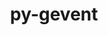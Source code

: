 ---
title: "py-gevent"
layout: cache
categories: [package, develop]
meta: {"versions": ["1.5.0", "21.12.0", "23.7.0"], "compilers": ["gcc@=11.1.0", "oneapi@=2023.1.0", "oneapi@=2023.2.0"], "oss": ["ubuntu20.04"], "platforms": ["linux"], "targets": ["ppc64le", "x86_64", "x86_64_v3"], "stacks": ["data-vis-sdk", "e4s", "e4s-oneapi", "e4s-power", "root"], "num_specs": 96, "num_specs_by_stack": {"root": 96, "e4s-power": 10, "e4s-oneapi": 9, "e4s": 10, "data-vis-sdk": 2}}
spec_details: [{"hash": "oqdt2dv6ar2rsodfacoha7edlwt2lfmt", "compiler": "gcc@=11.1.0", "versions": ["1.5.0"], "os": "ubuntu20.04", "platform": "linux", "target": "ppc64le", "variants": ["build_system=python_pip"], "stacks": ["root"], "size": "-", "tarball": "https://binaries.spack.io/develop/build_cache/linux-ubuntu20.04-ppc64le/gcc-11.1.0/py-gevent-1.5.0/linux-ubuntu20.04-ppc64le-gcc-11.1.0-py-gevent-1.5.0-oqdt2dv6ar2rsodfacoha7edlwt2lfmt.spack"}, {"hash": "4druwfdeyk34uea7psgkjwjx5bur6lss", "compiler": "gcc@=11.1.0", "versions": ["1.5.0"], "os": "ubuntu20.04", "platform": "linux", "target": "ppc64le", "variants": ["build_system=python_pip"], "stacks": ["root"], "size": "-", "tarball": "https://binaries.spack.io/develop/build_cache/linux-ubuntu20.04-ppc64le/gcc-11.1.0/py-gevent-1.5.0/linux-ubuntu20.04-ppc64le-gcc-11.1.0-py-gevent-1.5.0-4druwfdeyk34uea7psgkjwjx5bur6lss.spack"}, {"hash": "3pwrn7xcmcsssynompvnet6akhowlyfa", "compiler": "gcc@=11.1.0", "versions": ["1.5.0"], "os": "ubuntu20.04", "platform": "linux", "target": "ppc64le", "variants": ["build_system=python_pip"], "stacks": ["root"], "size": "-", "tarball": "https://binaries.spack.io/develop/build_cache/linux-ubuntu20.04-ppc64le/gcc-11.1.0/py-gevent-1.5.0/linux-ubuntu20.04-ppc64le-gcc-11.1.0-py-gevent-1.5.0-3pwrn7xcmcsssynompvnet6akhowlyfa.spack"}, {"hash": "ob3hkgdcxgyh23b2iimqufklksc6jzo4", "compiler": "gcc@=11.1.0", "versions": ["1.5.0"], "os": "ubuntu20.04", "platform": "linux", "target": "ppc64le", "variants": ["build_system=python_pip"], "stacks": ["root", "e4s-power"], "size": "-", "tarball": "https://binaries.spack.io/develop/build_cache/linux-ubuntu20.04-ppc64le/gcc-11.1.0/py-gevent-1.5.0/linux-ubuntu20.04-ppc64le-gcc-11.1.0-py-gevent-1.5.0-ob3hkgdcxgyh23b2iimqufklksc6jzo4.spack"}, {"hash": "5cn7unh7oqcm5suikrsab54ezobg5fjr", "compiler": "gcc@=11.1.0", "versions": ["1.5.0"], "os": "ubuntu20.04", "platform": "linux", "target": "ppc64le", "variants": ["build_system=python_pip"], "stacks": ["root"], "size": "-", "tarball": "https://binaries.spack.io/develop/build_cache/linux-ubuntu20.04-ppc64le/gcc-11.1.0/py-gevent-1.5.0/linux-ubuntu20.04-ppc64le-gcc-11.1.0-py-gevent-1.5.0-5cn7unh7oqcm5suikrsab54ezobg5fjr.spack"}, {"hash": "fkem3blme6vbq3pnv3zmbxszfnnqvcvb", "compiler": "gcc@=11.1.0", "versions": ["1.5.0"], "os": "ubuntu20.04", "platform": "linux", "target": "ppc64le", "variants": ["build_system=python_pip"], "stacks": ["root"], "size": "-", "tarball": "https://binaries.spack.io/develop/build_cache/linux-ubuntu20.04-ppc64le/gcc-11.1.0/py-gevent-1.5.0/linux-ubuntu20.04-ppc64le-gcc-11.1.0-py-gevent-1.5.0-fkem3blme6vbq3pnv3zmbxszfnnqvcvb.spack"}, {"hash": "45rg6nbrfml2rgpkyewhat6slccyfdf5", "compiler": "gcc@=11.1.0", "versions": ["1.5.0"], "os": "ubuntu20.04", "platform": "linux", "target": "ppc64le", "variants": ["build_system=python_pip"], "stacks": ["root"], "size": "-", "tarball": "https://binaries.spack.io/develop/build_cache/linux-ubuntu20.04-ppc64le/gcc-11.1.0/py-gevent-1.5.0/linux-ubuntu20.04-ppc64le-gcc-11.1.0-py-gevent-1.5.0-45rg6nbrfml2rgpkyewhat6slccyfdf5.spack"}, {"hash": "vjkw7vlel46p3y3jjkmlljnwnue47kva", "compiler": "gcc@=11.1.0", "versions": ["1.5.0"], "os": "ubuntu20.04", "platform": "linux", "target": "ppc64le", "variants": ["build_system=python_pip"], "stacks": ["root"], "size": "-", "tarball": "https://binaries.spack.io/develop/build_cache/linux-ubuntu20.04-ppc64le/gcc-11.1.0/py-gevent-1.5.0/linux-ubuntu20.04-ppc64le-gcc-11.1.0-py-gevent-1.5.0-vjkw7vlel46p3y3jjkmlljnwnue47kva.spack"}, {"hash": "dqd7f36pdhniyjc5ug6g4bseygm7mlh5", "compiler": "gcc@=11.1.0", "versions": ["1.5.0"], "os": "ubuntu20.04", "platform": "linux", "target": "ppc64le", "variants": ["build_system=python_pip"], "stacks": ["root"], "size": "-", "tarball": "https://binaries.spack.io/develop/build_cache/linux-ubuntu20.04-ppc64le/gcc-11.1.0/py-gevent-1.5.0/linux-ubuntu20.04-ppc64le-gcc-11.1.0-py-gevent-1.5.0-dqd7f36pdhniyjc5ug6g4bseygm7mlh5.spack"}, {"hash": "ylpz2iuy7uwwlnuelpj3vdbfqfgnngyv", "compiler": "gcc@=11.1.0", "versions": ["1.5.0"], "os": "ubuntu20.04", "platform": "linux", "target": "ppc64le", "variants": ["build_system=python_pip"], "stacks": ["root", "e4s-power"], "size": "-", "tarball": "https://binaries.spack.io/develop/build_cache/linux-ubuntu20.04-ppc64le/gcc-11.1.0/py-gevent-1.5.0/linux-ubuntu20.04-ppc64le-gcc-11.1.0-py-gevent-1.5.0-ylpz2iuy7uwwlnuelpj3vdbfqfgnngyv.spack"}, {"hash": "ffzno5dfbltdvsolbeu4lrcwigbj2idy", "compiler": "gcc@=11.1.0", "versions": ["1.5.0"], "os": "ubuntu20.04", "platform": "linux", "target": "ppc64le", "variants": ["build_system=python_pip"], "stacks": ["root"], "size": "-", "tarball": "https://binaries.spack.io/develop/build_cache/linux-ubuntu20.04-ppc64le/gcc-11.1.0/py-gevent-1.5.0/linux-ubuntu20.04-ppc64le-gcc-11.1.0-py-gevent-1.5.0-ffzno5dfbltdvsolbeu4lrcwigbj2idy.spack"}, {"hash": "sbl235l42qy32jsnoku53yyrdtqzb3ys", "compiler": "gcc@=11.1.0", "versions": ["1.5.0"], "os": "ubuntu20.04", "platform": "linux", "target": "ppc64le", "variants": ["build_system=python_pip"], "stacks": ["root"], "size": "-", "tarball": "https://binaries.spack.io/develop/build_cache/linux-ubuntu20.04-ppc64le/gcc-11.1.0/py-gevent-1.5.0/linux-ubuntu20.04-ppc64le-gcc-11.1.0-py-gevent-1.5.0-sbl235l42qy32jsnoku53yyrdtqzb3ys.spack"}, {"hash": "l2ngb6vb444any6tpomilffbon2s3pvd", "compiler": "gcc@=11.1.0", "versions": ["1.5.0"], "os": "ubuntu20.04", "platform": "linux", "target": "ppc64le", "variants": ["build_system=python_pip"], "stacks": ["root"], "size": "-", "tarball": "https://binaries.spack.io/develop/build_cache/linux-ubuntu20.04-ppc64le/gcc-11.1.0/py-gevent-1.5.0/linux-ubuntu20.04-ppc64le-gcc-11.1.0-py-gevent-1.5.0-l2ngb6vb444any6tpomilffbon2s3pvd.spack"}, {"hash": "hj22464al2l6emuwcntm7hp5ogyd3732", "compiler": "gcc@=11.1.0", "versions": ["1.5.0"], "os": "ubuntu20.04", "platform": "linux", "target": "ppc64le", "variants": ["build_system=python_pip"], "stacks": ["root", "e4s-power"], "size": "-", "tarball": "https://binaries.spack.io/develop/build_cache/linux-ubuntu20.04-ppc64le/gcc-11.1.0/py-gevent-1.5.0/linux-ubuntu20.04-ppc64le-gcc-11.1.0-py-gevent-1.5.0-hj22464al2l6emuwcntm7hp5ogyd3732.spack"}, {"hash": "l7cwvfigxdtjhzaientr3e5uocsmldhg", "compiler": "gcc@=11.1.0", "versions": ["1.5.0"], "os": "ubuntu20.04", "platform": "linux", "target": "ppc64le", "variants": ["build_system=python_pip"], "stacks": ["root"], "size": "-", "tarball": "https://binaries.spack.io/develop/build_cache/linux-ubuntu20.04-ppc64le/gcc-11.1.0/py-gevent-1.5.0/linux-ubuntu20.04-ppc64le-gcc-11.1.0-py-gevent-1.5.0-l7cwvfigxdtjhzaientr3e5uocsmldhg.spack"}, {"hash": "hocgg6j7taqqvkkqcj7ianmgc4nfcacb", "compiler": "gcc@=11.1.0", "versions": ["1.5.0"], "os": "ubuntu20.04", "platform": "linux", "target": "ppc64le", "variants": ["build_system=python_pip"], "stacks": ["root"], "size": "-", "tarball": "https://binaries.spack.io/develop/build_cache/linux-ubuntu20.04-ppc64le/gcc-11.1.0/py-gevent-1.5.0/linux-ubuntu20.04-ppc64le-gcc-11.1.0-py-gevent-1.5.0-hocgg6j7taqqvkkqcj7ianmgc4nfcacb.spack"}, {"hash": "4ab5w5s6p54sczg4rogtwoqms3dru5ge", "compiler": "gcc@=11.1.0", "versions": ["1.5.0"], "os": "ubuntu20.04", "platform": "linux", "target": "ppc64le", "variants": ["build_system=python_pip"], "stacks": ["root"], "size": "-", "tarball": "https://binaries.spack.io/develop/build_cache/linux-ubuntu20.04-ppc64le/gcc-11.1.0/py-gevent-1.5.0/linux-ubuntu20.04-ppc64le-gcc-11.1.0-py-gevent-1.5.0-4ab5w5s6p54sczg4rogtwoqms3dru5ge.spack"}, {"hash": "z3otbuqvwitsuwqrd33bw46eblcwq3gq", "compiler": "gcc@=11.1.0", "versions": ["23.7.0"], "os": "ubuntu20.04", "platform": "linux", "target": "ppc64le", "variants": ["build_system=python_pip"], "stacks": ["root", "e4s-power"], "size": "-", "tarball": "https://binaries.spack.io/develop/build_cache/linux-ubuntu20.04-ppc64le/gcc-11.1.0/py-gevent-23.7.0/linux-ubuntu20.04-ppc64le-gcc-11.1.0-py-gevent-23.7.0-z3otbuqvwitsuwqrd33bw46eblcwq3gq.spack"}, {"hash": "4x6pz2fm4kcfgkdnieekfxaglhwpg4y7", "compiler": "gcc@=11.1.0", "versions": ["1.5.0"], "os": "ubuntu20.04", "platform": "linux", "target": "ppc64le", "variants": ["build_system=python_pip"], "stacks": ["root"], "size": "-", "tarball": "https://binaries.spack.io/develop/build_cache/linux-ubuntu20.04-ppc64le/gcc-11.1.0/py-gevent-1.5.0/linux-ubuntu20.04-ppc64le-gcc-11.1.0-py-gevent-1.5.0-4x6pz2fm4kcfgkdnieekfxaglhwpg4y7.spack"}, {"hash": "ojahgum2mliuy3qk6tzut5ni5r22zo2g", "compiler": "gcc@=11.1.0", "versions": ["1.5.0"], "os": "ubuntu20.04", "platform": "linux", "target": "ppc64le", "variants": ["build_system=python_pip"], "stacks": ["root", "e4s-power"], "size": "-", "tarball": "https://binaries.spack.io/develop/build_cache/linux-ubuntu20.04-ppc64le/gcc-11.1.0/py-gevent-1.5.0/linux-ubuntu20.04-ppc64le-gcc-11.1.0-py-gevent-1.5.0-ojahgum2mliuy3qk6tzut5ni5r22zo2g.spack"}, {"hash": "e3pbxavbrsy76gc7mbkydo472vpgfnyb", "compiler": "gcc@=11.1.0", "versions": ["1.5.0"], "os": "ubuntu20.04", "platform": "linux", "target": "ppc64le", "variants": ["build_system=python_pip"], "stacks": ["root"], "size": "-", "tarball": "https://binaries.spack.io/develop/build_cache/linux-ubuntu20.04-ppc64le/gcc-11.1.0/py-gevent-1.5.0/linux-ubuntu20.04-ppc64le-gcc-11.1.0-py-gevent-1.5.0-e3pbxavbrsy76gc7mbkydo472vpgfnyb.spack"}, {"hash": "hp3k647lrvjrsrdbxcbzgcrywyrhhoqg", "compiler": "gcc@=11.1.0", "versions": ["1.5.0"], "os": "ubuntu20.04", "platform": "linux", "target": "ppc64le", "variants": ["build_system=python_pip"], "stacks": ["root"], "size": "-", "tarball": "https://binaries.spack.io/develop/build_cache/linux-ubuntu20.04-ppc64le/gcc-11.1.0/py-gevent-1.5.0/linux-ubuntu20.04-ppc64le-gcc-11.1.0-py-gevent-1.5.0-hp3k647lrvjrsrdbxcbzgcrywyrhhoqg.spack"}, {"hash": "chilvoeq2q7zkhzly2jpfklz4lk7g76g", "compiler": "gcc@=11.1.0", "versions": ["1.5.0"], "os": "ubuntu20.04", "platform": "linux", "target": "ppc64le", "variants": ["build_system=python_pip"], "stacks": ["root"], "size": "-", "tarball": "https://binaries.spack.io/develop/build_cache/linux-ubuntu20.04-ppc64le/gcc-11.1.0/py-gevent-1.5.0/linux-ubuntu20.04-ppc64le-gcc-11.1.0-py-gevent-1.5.0-chilvoeq2q7zkhzly2jpfklz4lk7g76g.spack"}, {"hash": "cnyehcil73ka2s67kum7pznxl6nrricc", "compiler": "gcc@=11.1.0", "versions": ["1.5.0"], "os": "ubuntu20.04", "platform": "linux", "target": "ppc64le", "variants": ["build_system=python_pip"], "stacks": ["root"], "size": "-", "tarball": "https://binaries.spack.io/develop/build_cache/linux-ubuntu20.04-ppc64le/gcc-11.1.0/py-gevent-1.5.0/linux-ubuntu20.04-ppc64le-gcc-11.1.0-py-gevent-1.5.0-cnyehcil73ka2s67kum7pznxl6nrricc.spack"}, {"hash": "kgix4lrm3g5pw27gsog2cfiqjmpyhczb", "compiler": "gcc@=11.1.0", "versions": ["1.5.0"], "os": "ubuntu20.04", "platform": "linux", "target": "ppc64le", "variants": ["build_system=python_pip"], "stacks": ["root"], "size": "-", "tarball": "https://binaries.spack.io/develop/build_cache/linux-ubuntu20.04-ppc64le/gcc-11.1.0/py-gevent-1.5.0/linux-ubuntu20.04-ppc64le-gcc-11.1.0-py-gevent-1.5.0-kgix4lrm3g5pw27gsog2cfiqjmpyhczb.spack"}, {"hash": "7qozvnwgtpw6atsj7rdg3pbu7hth5cv5", "compiler": "gcc@=11.1.0", "versions": ["1.5.0"], "os": "ubuntu20.04", "platform": "linux", "target": "ppc64le", "variants": ["build_system=python_pip"], "stacks": ["root"], "size": "-", "tarball": "https://binaries.spack.io/develop/build_cache/linux-ubuntu20.04-ppc64le/gcc-11.1.0/py-gevent-1.5.0/linux-ubuntu20.04-ppc64le-gcc-11.1.0-py-gevent-1.5.0-7qozvnwgtpw6atsj7rdg3pbu7hth5cv5.spack"}, {"hash": "fxuijzbbywjh5yt3sxhbeefxbdlck5gg", "compiler": "gcc@=11.1.0", "versions": ["1.5.0"], "os": "ubuntu20.04", "platform": "linux", "target": "ppc64le", "variants": ["build_system=python_pip"], "stacks": ["root", "e4s-power"], "size": "-", "tarball": "https://binaries.spack.io/develop/build_cache/linux-ubuntu20.04-ppc64le/gcc-11.1.0/py-gevent-1.5.0/linux-ubuntu20.04-ppc64le-gcc-11.1.0-py-gevent-1.5.0-fxuijzbbywjh5yt3sxhbeefxbdlck5gg.spack"}, {"hash": "sjehkrzmpn6ps652qh5fsq7wyijv3g4o", "compiler": "gcc@=11.1.0", "versions": ["1.5.0"], "os": "ubuntu20.04", "platform": "linux", "target": "ppc64le", "variants": ["build_system=python_pip"], "stacks": ["root"], "size": "-", "tarball": "https://binaries.spack.io/develop/build_cache/linux-ubuntu20.04-ppc64le/gcc-11.1.0/py-gevent-1.5.0/linux-ubuntu20.04-ppc64le-gcc-11.1.0-py-gevent-1.5.0-sjehkrzmpn6ps652qh5fsq7wyijv3g4o.spack"}, {"hash": "wlufuxngua6oxk4luu2svkkbkgoa45t4", "compiler": "gcc@=11.1.0", "versions": ["1.5.0"], "os": "ubuntu20.04", "platform": "linux", "target": "ppc64le", "variants": ["build_system=python_pip"], "stacks": ["root", "e4s-power"], "size": "-", "tarball": "https://binaries.spack.io/develop/build_cache/linux-ubuntu20.04-ppc64le/gcc-11.1.0/py-gevent-1.5.0/linux-ubuntu20.04-ppc64le-gcc-11.1.0-py-gevent-1.5.0-wlufuxngua6oxk4luu2svkkbkgoa45t4.spack"}, {"hash": "ylefgt6pcsmgthmag7bqejldyprfwblr", "compiler": "gcc@=11.1.0", "versions": ["1.5.0"], "os": "ubuntu20.04", "platform": "linux", "target": "ppc64le", "variants": ["build_system=python_pip"], "stacks": ["root"], "size": "-", "tarball": "https://binaries.spack.io/develop/build_cache/linux-ubuntu20.04-ppc64le/gcc-11.1.0/py-gevent-1.5.0/linux-ubuntu20.04-ppc64le-gcc-11.1.0-py-gevent-1.5.0-ylefgt6pcsmgthmag7bqejldyprfwblr.spack"}, {"hash": "qvxjgznl2ufsw5ssfguonpvm5lirgg35", "compiler": "gcc@=11.1.0", "versions": ["1.5.0"], "os": "ubuntu20.04", "platform": "linux", "target": "ppc64le", "variants": ["build_system=python_pip"], "stacks": ["root"], "size": "-", "tarball": "https://binaries.spack.io/develop/build_cache/linux-ubuntu20.04-ppc64le/gcc-11.1.0/py-gevent-1.5.0/linux-ubuntu20.04-ppc64le-gcc-11.1.0-py-gevent-1.5.0-qvxjgznl2ufsw5ssfguonpvm5lirgg35.spack"}, {"hash": "yc6hi4rwsuhczvgzf5y7ycmdx3xwwvgy", "compiler": "gcc@=11.1.0", "versions": ["1.5.0"], "os": "ubuntu20.04", "platform": "linux", "target": "ppc64le", "variants": ["build_system=python_pip"], "stacks": ["root"], "size": "-", "tarball": "https://binaries.spack.io/develop/build_cache/linux-ubuntu20.04-ppc64le/gcc-11.1.0/py-gevent-1.5.0/linux-ubuntu20.04-ppc64le-gcc-11.1.0-py-gevent-1.5.0-yc6hi4rwsuhczvgzf5y7ycmdx3xwwvgy.spack"}, {"hash": "ulufqc4wbxsvpi6fytqmezw4nhbqmvl2", "compiler": "gcc@=11.1.0", "versions": ["1.5.0"], "os": "ubuntu20.04", "platform": "linux", "target": "ppc64le", "variants": ["build_system=python_pip"], "stacks": ["root", "e4s-power"], "size": "-", "tarball": "https://binaries.spack.io/develop/build_cache/linux-ubuntu20.04-ppc64le/gcc-11.1.0/py-gevent-1.5.0/linux-ubuntu20.04-ppc64le-gcc-11.1.0-py-gevent-1.5.0-ulufqc4wbxsvpi6fytqmezw4nhbqmvl2.spack"}, {"hash": "oz7bt6vynt4xogngru6yxtjqoycgmmp6", "compiler": "gcc@=11.1.0", "versions": ["1.5.0"], "os": "ubuntu20.04", "platform": "linux", "target": "ppc64le", "variants": ["build_system=python_pip"], "stacks": ["root", "e4s-power"], "size": "-", "tarball": "https://binaries.spack.io/develop/build_cache/linux-ubuntu20.04-ppc64le/gcc-11.1.0/py-gevent-1.5.0/linux-ubuntu20.04-ppc64le-gcc-11.1.0-py-gevent-1.5.0-oz7bt6vynt4xogngru6yxtjqoycgmmp6.spack"}, {"hash": "2mwl3xohyxygchlsjqtz2trmb2lmrrmr", "compiler": "gcc@=11.1.0", "versions": ["21.12.0"], "os": "ubuntu20.04", "platform": "linux", "target": "ppc64le", "variants": ["build_system=python_pip"], "stacks": ["root"], "size": "-", "tarball": "https://binaries.spack.io/develop/build_cache/linux-ubuntu20.04-ppc64le/gcc-11.1.0/py-gevent-21.12.0/linux-ubuntu20.04-ppc64le-gcc-11.1.0-py-gevent-21.12.0-2mwl3xohyxygchlsjqtz2trmb2lmrrmr.spack"}, {"hash": "hwxo5ww3sst4sdhniw4renszpr7l3vp5", "compiler": "gcc@=11.1.0", "versions": ["21.12.0"], "os": "ubuntu20.04", "platform": "linux", "target": "ppc64le", "variants": ["build_system=python_pip"], "stacks": ["root"], "size": "-", "tarball": "https://binaries.spack.io/develop/build_cache/linux-ubuntu20.04-ppc64le/gcc-11.1.0/py-gevent-21.12.0/linux-ubuntu20.04-ppc64le-gcc-11.1.0-py-gevent-21.12.0-hwxo5ww3sst4sdhniw4renszpr7l3vp5.spack"}, {"hash": "7pfkme4umaqus3lwn5pa2dncjactcw5g", "compiler": "gcc@=11.1.0", "versions": ["21.12.0"], "os": "ubuntu20.04", "platform": "linux", "target": "ppc64le", "variants": ["build_system=python_pip"], "stacks": ["root"], "size": "-", "tarball": "https://binaries.spack.io/develop/build_cache/linux-ubuntu20.04-ppc64le/gcc-11.1.0/py-gevent-21.12.0/linux-ubuntu20.04-ppc64le-gcc-11.1.0-py-gevent-21.12.0-7pfkme4umaqus3lwn5pa2dncjactcw5g.spack"}, {"hash": "liyog54s77l4yad5gantixc64r4lgk4i", "compiler": "gcc@=11.1.0", "versions": ["23.7.0"], "os": "ubuntu20.04", "platform": "linux", "target": "ppc64le", "variants": ["build_system=python_pip"], "stacks": ["root"], "size": "-", "tarball": "https://binaries.spack.io/develop/build_cache/linux-ubuntu20.04-ppc64le/gcc-11.1.0/py-gevent-23.7.0/linux-ubuntu20.04-ppc64le-gcc-11.1.0-py-gevent-23.7.0-liyog54s77l4yad5gantixc64r4lgk4i.spack"}, {"hash": "voeczip2mfmvccovxhlvr5y7unoniemz", "compiler": "gcc@=11.1.0", "versions": ["23.7.0"], "os": "ubuntu20.04", "platform": "linux", "target": "ppc64le", "variants": ["build_system=python_pip"], "stacks": ["root"], "size": "-", "tarball": "https://binaries.spack.io/develop/build_cache/linux-ubuntu20.04-ppc64le/gcc-11.1.0/py-gevent-23.7.0/linux-ubuntu20.04-ppc64le-gcc-11.1.0-py-gevent-23.7.0-voeczip2mfmvccovxhlvr5y7unoniemz.spack"}, {"hash": "y3rzirjj45gzpymttqpvorno3hgddibz", "compiler": "gcc@=11.1.0", "versions": ["23.7.0"], "os": "ubuntu20.04", "platform": "linux", "target": "ppc64le", "variants": ["build_system=python_pip"], "stacks": ["root"], "size": "-", "tarball": "https://binaries.spack.io/develop/build_cache/linux-ubuntu20.04-ppc64le/gcc-11.1.0/py-gevent-23.7.0/linux-ubuntu20.04-ppc64le-gcc-11.1.0-py-gevent-23.7.0-y3rzirjj45gzpymttqpvorno3hgddibz.spack"}, {"hash": "xh3kiz3w7cx764j2r2vphwrbkgij4sic", "compiler": "gcc@=11.1.0", "versions": ["21.12.0"], "os": "ubuntu20.04", "platform": "linux", "target": "ppc64le", "variants": ["build_system=python_pip"], "stacks": ["root"], "size": "-", "tarball": "https://binaries.spack.io/develop/build_cache/linux-ubuntu20.04-ppc64le/gcc-11.1.0/py-gevent-21.12.0/linux-ubuntu20.04-ppc64le-gcc-11.1.0-py-gevent-21.12.0-xh3kiz3w7cx764j2r2vphwrbkgij4sic.spack"}, {"hash": "4ok6ovk3parwwp5nvkdlxyzxh32qpweq", "compiler": "gcc@=11.1.0", "versions": ["23.7.0"], "os": "ubuntu20.04", "platform": "linux", "target": "ppc64le", "variants": ["build_system=python_pip"], "stacks": ["root", "e4s-power"], "size": "-", "tarball": "https://binaries.spack.io/develop/build_cache/linux-ubuntu20.04-ppc64le/gcc-11.1.0/py-gevent-23.7.0/linux-ubuntu20.04-ppc64le-gcc-11.1.0-py-gevent-23.7.0-4ok6ovk3parwwp5nvkdlxyzxh32qpweq.spack"}, {"hash": "cpayhzhfkjpjejfu6wgjjdovtffeqxyk", "compiler": "oneapi@=2023.1.0", "versions": ["1.5.0"], "os": "ubuntu20.04", "platform": "linux", "target": "x86_64", "variants": ["build_system=python_pip"], "stacks": ["root", "e4s-oneapi"], "size": "-", "tarball": "https://binaries.spack.io/develop/build_cache/linux-ubuntu20.04-x86_64/oneapi-2023.1.0/py-gevent-1.5.0/linux-ubuntu20.04-x86_64-oneapi-2023.1.0-py-gevent-1.5.0-cpayhzhfkjpjejfu6wgjjdovtffeqxyk.spack"}, {"hash": "rqk6n5c3pgpbd7bmlw4qdqq7qjvjsxzs", "compiler": "oneapi@=2023.1.0", "versions": ["1.5.0"], "os": "ubuntu20.04", "platform": "linux", "target": "x86_64", "variants": ["build_system=python_pip"], "stacks": ["root", "e4s-oneapi"], "size": "-", "tarball": "https://binaries.spack.io/develop/build_cache/linux-ubuntu20.04-x86_64/oneapi-2023.1.0/py-gevent-1.5.0/linux-ubuntu20.04-x86_64-oneapi-2023.1.0-py-gevent-1.5.0-rqk6n5c3pgpbd7bmlw4qdqq7qjvjsxzs.spack"}, {"hash": "iyvk47bcqvgqycprpdrftuj6gbpkvtov", "compiler": "oneapi@=2023.1.0", "versions": ["1.5.0"], "os": "ubuntu20.04", "platform": "linux", "target": "x86_64", "variants": ["build_system=python_pip"], "stacks": ["root", "e4s-oneapi"], "size": "-", "tarball": "https://binaries.spack.io/develop/build_cache/linux-ubuntu20.04-x86_64/oneapi-2023.1.0/py-gevent-1.5.0/linux-ubuntu20.04-x86_64-oneapi-2023.1.0-py-gevent-1.5.0-iyvk47bcqvgqycprpdrftuj6gbpkvtov.spack"}, {"hash": "7nltq263w7doxeiuwbtofaybylkibaqu", "compiler": "oneapi@=2023.2.0", "versions": ["1.5.0"], "os": "ubuntu20.04", "platform": "linux", "target": "x86_64", "variants": ["build_system=python_pip"], "stacks": ["root", "e4s-oneapi"], "size": "-", "tarball": "https://binaries.spack.io/develop/build_cache/linux-ubuntu20.04-x86_64/oneapi-2023.2.0/py-gevent-1.5.0/linux-ubuntu20.04-x86_64-oneapi-2023.2.0-py-gevent-1.5.0-7nltq263w7doxeiuwbtofaybylkibaqu.spack"}, {"hash": "2eivqs7fkq5q5uqzkgajoy4kytwactg6", "compiler": "oneapi@=2023.2.0", "versions": ["23.7.0"], "os": "ubuntu20.04", "platform": "linux", "target": "x86_64", "variants": ["build_system=python_pip"], "stacks": ["root", "e4s-oneapi"], "size": "-", "tarball": "https://binaries.spack.io/develop/build_cache/linux-ubuntu20.04-x86_64/oneapi-2023.2.0/py-gevent-23.7.0/linux-ubuntu20.04-x86_64-oneapi-2023.2.0-py-gevent-23.7.0-2eivqs7fkq5q5uqzkgajoy4kytwactg6.spack"}, {"hash": "5wb5msbry5psb3d66l76a6orkcnm6c74", "compiler": "oneapi@=2023.2.0", "versions": ["1.5.0"], "os": "ubuntu20.04", "platform": "linux", "target": "x86_64", "variants": ["build_system=python_pip"], "stacks": ["root", "e4s-oneapi"], "size": "-", "tarball": "https://binaries.spack.io/develop/build_cache/linux-ubuntu20.04-x86_64/oneapi-2023.2.0/py-gevent-1.5.0/linux-ubuntu20.04-x86_64-oneapi-2023.2.0-py-gevent-1.5.0-5wb5msbry5psb3d66l76a6orkcnm6c74.spack"}, {"hash": "ptf5jl6tqqlxrlqm4quvvwgwm6bty6d7", "compiler": "oneapi@=2023.2.0", "versions": ["1.5.0"], "os": "ubuntu20.04", "platform": "linux", "target": "x86_64", "variants": ["build_system=python_pip"], "stacks": ["root", "e4s-oneapi"], "size": "-", "tarball": "https://binaries.spack.io/develop/build_cache/linux-ubuntu20.04-x86_64/oneapi-2023.2.0/py-gevent-1.5.0/linux-ubuntu20.04-x86_64-oneapi-2023.2.0-py-gevent-1.5.0-ptf5jl6tqqlxrlqm4quvvwgwm6bty6d7.spack"}, {"hash": "sxjltzwl3adicgrtfx5ve4zu23b6gxxu", "compiler": "oneapi@=2023.2.0", "versions": ["1.5.0"], "os": "ubuntu20.04", "platform": "linux", "target": "x86_64", "variants": ["build_system=python_pip"], "stacks": ["root", "e4s-oneapi"], "size": "-", "tarball": "https://binaries.spack.io/develop/build_cache/linux-ubuntu20.04-x86_64/oneapi-2023.2.0/py-gevent-1.5.0/linux-ubuntu20.04-x86_64-oneapi-2023.2.0-py-gevent-1.5.0-sxjltzwl3adicgrtfx5ve4zu23b6gxxu.spack"}, {"hash": "dpqngmsp2lhfr76rdms7u2p6br5g2pgq", "compiler": "oneapi@=2023.2.0", "versions": ["1.5.0"], "os": "ubuntu20.04", "platform": "linux", "target": "x86_64", "variants": ["build_system=python_pip"], "stacks": ["root", "e4s-oneapi"], "size": "-", "tarball": "https://binaries.spack.io/develop/build_cache/linux-ubuntu20.04-x86_64/oneapi-2023.2.0/py-gevent-1.5.0/linux-ubuntu20.04-x86_64-oneapi-2023.2.0-py-gevent-1.5.0-dpqngmsp2lhfr76rdms7u2p6br5g2pgq.spack"}, {"hash": "kaffto6uj3hqlnnsfi7dmcak5l7r4z2u", "compiler": "gcc@=11.1.0", "versions": ["1.5.0"], "os": "ubuntu20.04", "platform": "linux", "target": "x86_64_v3", "variants": ["build_system=python_pip"], "stacks": ["root"], "size": "-", "tarball": "https://binaries.spack.io/develop/build_cache/linux-ubuntu20.04-x86_64_v3/gcc-11.1.0/py-gevent-1.5.0/linux-ubuntu20.04-x86_64_v3-gcc-11.1.0-py-gevent-1.5.0-kaffto6uj3hqlnnsfi7dmcak5l7r4z2u.spack"}, {"hash": "55mejajx7ey22jj3ctjx4qmwozrgcnvx", "compiler": "gcc@=11.1.0", "versions": ["1.5.0"], "os": "ubuntu20.04", "platform": "linux", "target": "x86_64_v3", "variants": ["build_system=python_pip"], "stacks": ["root"], "size": "-", "tarball": "https://binaries.spack.io/develop/build_cache/linux-ubuntu20.04-x86_64_v3/gcc-11.1.0/py-gevent-1.5.0/linux-ubuntu20.04-x86_64_v3-gcc-11.1.0-py-gevent-1.5.0-55mejajx7ey22jj3ctjx4qmwozrgcnvx.spack"}, {"hash": "jygvloxgczjq3mqefd6kvaaotnrdto3q", "compiler": "gcc@=11.1.0", "versions": ["1.5.0"], "os": "ubuntu20.04", "platform": "linux", "target": "x86_64_v3", "variants": ["build_system=python_pip"], "stacks": ["root"], "size": "-", "tarball": "https://binaries.spack.io/develop/build_cache/linux-ubuntu20.04-x86_64_v3/gcc-11.1.0/py-gevent-1.5.0/linux-ubuntu20.04-x86_64_v3-gcc-11.1.0-py-gevent-1.5.0-jygvloxgczjq3mqefd6kvaaotnrdto3q.spack"}, {"hash": "5lpiy6mpaj4epntbduwherzxv56cydnw", "compiler": "gcc@=11.1.0", "versions": ["1.5.0"], "os": "ubuntu20.04", "platform": "linux", "target": "x86_64_v3", "variants": ["build_system=python_pip"], "stacks": ["root", "e4s"], "size": "-", "tarball": "https://binaries.spack.io/develop/build_cache/linux-ubuntu20.04-x86_64_v3/gcc-11.1.0/py-gevent-1.5.0/linux-ubuntu20.04-x86_64_v3-gcc-11.1.0-py-gevent-1.5.0-5lpiy6mpaj4epntbduwherzxv56cydnw.spack"}, {"hash": "holnj7tqbqwse44v3tf66xrfg3f36rob", "compiler": "gcc@=11.1.0", "versions": ["1.5.0"], "os": "ubuntu20.04", "platform": "linux", "target": "x86_64_v3", "variants": ["build_system=python_pip"], "stacks": ["root"], "size": "-", "tarball": "https://binaries.spack.io/develop/build_cache/linux-ubuntu20.04-x86_64_v3/gcc-11.1.0/py-gevent-1.5.0/linux-ubuntu20.04-x86_64_v3-gcc-11.1.0-py-gevent-1.5.0-holnj7tqbqwse44v3tf66xrfg3f36rob.spack"}, {"hash": "tklgapdmm6gb2jvej67jhxldjuvoykac", "compiler": "gcc@=11.1.0", "versions": ["1.5.0"], "os": "ubuntu20.04", "platform": "linux", "target": "x86_64_v3", "variants": ["build_system=python_pip"], "stacks": ["root"], "size": "-", "tarball": "https://binaries.spack.io/develop/build_cache/linux-ubuntu20.04-x86_64_v3/gcc-11.1.0/py-gevent-1.5.0/linux-ubuntu20.04-x86_64_v3-gcc-11.1.0-py-gevent-1.5.0-tklgapdmm6gb2jvej67jhxldjuvoykac.spack"}, {"hash": "zt7yxgipovjhclyii7or2sq2xlquu3vw", "compiler": "gcc@=11.1.0", "versions": ["1.5.0"], "os": "ubuntu20.04", "platform": "linux", "target": "x86_64_v3", "variants": ["build_system=python_pip"], "stacks": ["root"], "size": "-", "tarball": "https://binaries.spack.io/develop/build_cache/linux-ubuntu20.04-x86_64_v3/gcc-11.1.0/py-gevent-1.5.0/linux-ubuntu20.04-x86_64_v3-gcc-11.1.0-py-gevent-1.5.0-zt7yxgipovjhclyii7or2sq2xlquu3vw.spack"}, {"hash": "4qa6npq7kc7crqyaf4n6enx4oep7rm2u", "compiler": "gcc@=11.1.0", "versions": ["1.5.0"], "os": "ubuntu20.04", "platform": "linux", "target": "x86_64_v3", "variants": ["build_system=python_pip"], "stacks": ["root"], "size": "-", "tarball": "https://binaries.spack.io/develop/build_cache/linux-ubuntu20.04-x86_64_v3/gcc-11.1.0/py-gevent-1.5.0/linux-ubuntu20.04-x86_64_v3-gcc-11.1.0-py-gevent-1.5.0-4qa6npq7kc7crqyaf4n6enx4oep7rm2u.spack"}, {"hash": "4l6x7glvsathydzzy2onrlhp3oh5apl6", "compiler": "gcc@=11.1.0", "versions": ["1.5.0"], "os": "ubuntu20.04", "platform": "linux", "target": "x86_64_v3", "variants": ["build_system=python_pip"], "stacks": ["root", "data-vis-sdk"], "size": "-", "tarball": "https://binaries.spack.io/develop/build_cache/linux-ubuntu20.04-x86_64_v3/gcc-11.1.0/py-gevent-1.5.0/linux-ubuntu20.04-x86_64_v3-gcc-11.1.0-py-gevent-1.5.0-4l6x7glvsathydzzy2onrlhp3oh5apl6.spack"}, {"hash": "xdhznmz5kyvxgf5r726xp3c7c7vbip2d", "compiler": "gcc@=11.1.0", "versions": ["1.5.0"], "os": "ubuntu20.04", "platform": "linux", "target": "x86_64_v3", "variants": ["build_system=python_pip"], "stacks": ["root"], "size": "-", "tarball": "https://binaries.spack.io/develop/build_cache/linux-ubuntu20.04-x86_64_v3/gcc-11.1.0/py-gevent-1.5.0/linux-ubuntu20.04-x86_64_v3-gcc-11.1.0-py-gevent-1.5.0-xdhznmz5kyvxgf5r726xp3c7c7vbip2d.spack"}, {"hash": "udiqhozb6xeps6zfo2zuaat43zpb4vqo", "compiler": "gcc@=11.1.0", "versions": ["1.5.0"], "os": "ubuntu20.04", "platform": "linux", "target": "x86_64_v3", "variants": ["build_system=python_pip"], "stacks": ["root"], "size": "-", "tarball": "https://binaries.spack.io/develop/build_cache/linux-ubuntu20.04-x86_64_v3/gcc-11.1.0/py-gevent-1.5.0/linux-ubuntu20.04-x86_64_v3-gcc-11.1.0-py-gevent-1.5.0-udiqhozb6xeps6zfo2zuaat43zpb4vqo.spack"}, {"hash": "iz2qlfnqy5voqhkrmnkq5oaknz65dckf", "compiler": "gcc@=11.1.0", "versions": ["1.5.0"], "os": "ubuntu20.04", "platform": "linux", "target": "x86_64_v3", "variants": ["build_system=python_pip"], "stacks": ["root", "data-vis-sdk"], "size": "-", "tarball": "https://binaries.spack.io/develop/build_cache/linux-ubuntu20.04-x86_64_v3/gcc-11.1.0/py-gevent-1.5.0/linux-ubuntu20.04-x86_64_v3-gcc-11.1.0-py-gevent-1.5.0-iz2qlfnqy5voqhkrmnkq5oaknz65dckf.spack"}, {"hash": "lcssx3bg3r32jfovfcqfjaim3ruzwgth", "compiler": "gcc@=11.1.0", "versions": ["1.5.0"], "os": "ubuntu20.04", "platform": "linux", "target": "x86_64_v3", "variants": ["build_system=python_pip"], "stacks": ["root"], "size": "-", "tarball": "https://binaries.spack.io/develop/build_cache/linux-ubuntu20.04-x86_64_v3/gcc-11.1.0/py-gevent-1.5.0/linux-ubuntu20.04-x86_64_v3-gcc-11.1.0-py-gevent-1.5.0-lcssx3bg3r32jfovfcqfjaim3ruzwgth.spack"}, {"hash": "2q6o2yuwo4txg3qntl6tlc6oazmyz6xv", "compiler": "gcc@=11.1.0", "versions": ["1.5.0"], "os": "ubuntu20.04", "platform": "linux", "target": "x86_64_v3", "variants": ["build_system=python_pip"], "stacks": ["root"], "size": "-", "tarball": "https://binaries.spack.io/develop/build_cache/linux-ubuntu20.04-x86_64_v3/gcc-11.1.0/py-gevent-1.5.0/linux-ubuntu20.04-x86_64_v3-gcc-11.1.0-py-gevent-1.5.0-2q6o2yuwo4txg3qntl6tlc6oazmyz6xv.spack"}, {"hash": "n7uu4g7b5umc6aep5u73szob3hlfusz2", "compiler": "gcc@=11.1.0", "versions": ["1.5.0"], "os": "ubuntu20.04", "platform": "linux", "target": "x86_64_v3", "variants": ["build_system=python_pip"], "stacks": ["root", "e4s"], "size": "-", "tarball": "https://binaries.spack.io/develop/build_cache/linux-ubuntu20.04-x86_64_v3/gcc-11.1.0/py-gevent-1.5.0/linux-ubuntu20.04-x86_64_v3-gcc-11.1.0-py-gevent-1.5.0-n7uu4g7b5umc6aep5u73szob3hlfusz2.spack"}, {"hash": "74uuqag2rffs43iefuhjlzr6wqol4xgd", "compiler": "gcc@=11.1.0", "versions": ["1.5.0"], "os": "ubuntu20.04", "platform": "linux", "target": "x86_64_v3", "variants": ["build_system=python_pip"], "stacks": ["root"], "size": "-", "tarball": "https://binaries.spack.io/develop/build_cache/linux-ubuntu20.04-x86_64_v3/gcc-11.1.0/py-gevent-1.5.0/linux-ubuntu20.04-x86_64_v3-gcc-11.1.0-py-gevent-1.5.0-74uuqag2rffs43iefuhjlzr6wqol4xgd.spack"}, {"hash": "jyszhfx7k4kcfxz5qo55fmzhq5kqaexf", "compiler": "gcc@=11.1.0", "versions": ["1.5.0"], "os": "ubuntu20.04", "platform": "linux", "target": "x86_64_v3", "variants": ["build_system=python_pip"], "stacks": ["root"], "size": "-", "tarball": "https://binaries.spack.io/develop/build_cache/linux-ubuntu20.04-x86_64_v3/gcc-11.1.0/py-gevent-1.5.0/linux-ubuntu20.04-x86_64_v3-gcc-11.1.0-py-gevent-1.5.0-jyszhfx7k4kcfxz5qo55fmzhq5kqaexf.spack"}, {"hash": "axmxrtkvjfr2zz7siajml4ez5efqnecc", "compiler": "gcc@=11.1.0", "versions": ["1.5.0"], "os": "ubuntu20.04", "platform": "linux", "target": "x86_64_v3", "variants": ["build_system=python_pip"], "stacks": ["root"], "size": "-", "tarball": "https://binaries.spack.io/develop/build_cache/linux-ubuntu20.04-x86_64_v3/gcc-11.1.0/py-gevent-1.5.0/linux-ubuntu20.04-x86_64_v3-gcc-11.1.0-py-gevent-1.5.0-axmxrtkvjfr2zz7siajml4ez5efqnecc.spack"}, {"hash": "seqfpzlztmc7kn5h3uzgkmzhrgk3ck5i", "compiler": "gcc@=11.1.0", "versions": ["1.5.0"], "os": "ubuntu20.04", "platform": "linux", "target": "x86_64_v3", "variants": ["build_system=python_pip"], "stacks": ["root"], "size": "-", "tarball": "https://binaries.spack.io/develop/build_cache/linux-ubuntu20.04-x86_64_v3/gcc-11.1.0/py-gevent-1.5.0/linux-ubuntu20.04-x86_64_v3-gcc-11.1.0-py-gevent-1.5.0-seqfpzlztmc7kn5h3uzgkmzhrgk3ck5i.spack"}, {"hash": "2otrcmermwlz54zj2wbjrmmck2xle72a", "compiler": "gcc@=11.1.0", "versions": ["1.5.0"], "os": "ubuntu20.04", "platform": "linux", "target": "x86_64_v3", "variants": ["build_system=python_pip"], "stacks": ["root"], "size": "-", "tarball": "https://binaries.spack.io/develop/build_cache/linux-ubuntu20.04-x86_64_v3/gcc-11.1.0/py-gevent-1.5.0/linux-ubuntu20.04-x86_64_v3-gcc-11.1.0-py-gevent-1.5.0-2otrcmermwlz54zj2wbjrmmck2xle72a.spack"}, {"hash": "3fwxmlf77d5akvixfvehbvah6la2hzom", "compiler": "gcc@=11.1.0", "versions": ["1.5.0"], "os": "ubuntu20.04", "platform": "linux", "target": "x86_64_v3", "variants": ["build_system=python_pip"], "stacks": ["root"], "size": "-", "tarball": "https://binaries.spack.io/develop/build_cache/linux-ubuntu20.04-x86_64_v3/gcc-11.1.0/py-gevent-1.5.0/linux-ubuntu20.04-x86_64_v3-gcc-11.1.0-py-gevent-1.5.0-3fwxmlf77d5akvixfvehbvah6la2hzom.spack"}, {"hash": "rdgvhvkkq4fp62zgbmsu6qud5blworcm", "compiler": "gcc@=11.1.0", "versions": ["1.5.0"], "os": "ubuntu20.04", "platform": "linux", "target": "x86_64_v3", "variants": ["build_system=python_pip"], "stacks": ["root"], "size": "-", "tarball": "https://binaries.spack.io/develop/build_cache/linux-ubuntu20.04-x86_64_v3/gcc-11.1.0/py-gevent-1.5.0/linux-ubuntu20.04-x86_64_v3-gcc-11.1.0-py-gevent-1.5.0-rdgvhvkkq4fp62zgbmsu6qud5blworcm.spack"}, {"hash": "aqdqcimxlcaekbhusneuhxtmyagdluhx", "compiler": "gcc@=11.1.0", "versions": ["1.5.0"], "os": "ubuntu20.04", "platform": "linux", "target": "x86_64_v3", "variants": ["build_system=python_pip"], "stacks": ["root", "e4s"], "size": "-", "tarball": "https://binaries.spack.io/develop/build_cache/linux-ubuntu20.04-x86_64_v3/gcc-11.1.0/py-gevent-1.5.0/linux-ubuntu20.04-x86_64_v3-gcc-11.1.0-py-gevent-1.5.0-aqdqcimxlcaekbhusneuhxtmyagdluhx.spack"}, {"hash": "4vejwmwnhxrygq5h7covehreuk6bsddo", "compiler": "gcc@=11.1.0", "versions": ["1.5.0"], "os": "ubuntu20.04", "platform": "linux", "target": "x86_64_v3", "variants": ["build_system=python_pip"], "stacks": ["root"], "size": "-", "tarball": "https://binaries.spack.io/develop/build_cache/linux-ubuntu20.04-x86_64_v3/gcc-11.1.0/py-gevent-1.5.0/linux-ubuntu20.04-x86_64_v3-gcc-11.1.0-py-gevent-1.5.0-4vejwmwnhxrygq5h7covehreuk6bsddo.spack"}, {"hash": "dnhxkc4s47geuxyzzj7bbu73kjrpdrwh", "compiler": "gcc@=11.1.0", "versions": ["1.5.0"], "os": "ubuntu20.04", "platform": "linux", "target": "x86_64_v3", "variants": ["build_system=python_pip"], "stacks": ["root"], "size": "-", "tarball": "https://binaries.spack.io/develop/build_cache/linux-ubuntu20.04-x86_64_v3/gcc-11.1.0/py-gevent-1.5.0/linux-ubuntu20.04-x86_64_v3-gcc-11.1.0-py-gevent-1.5.0-dnhxkc4s47geuxyzzj7bbu73kjrpdrwh.spack"}, {"hash": "zskaayxiyp4gwalrymd6vzcqzt54bg7q", "compiler": "gcc@=11.1.0", "versions": ["1.5.0"], "os": "ubuntu20.04", "platform": "linux", "target": "x86_64_v3", "variants": ["build_system=python_pip"], "stacks": ["root"], "size": "-", "tarball": "https://binaries.spack.io/develop/build_cache/linux-ubuntu20.04-x86_64_v3/gcc-11.1.0/py-gevent-1.5.0/linux-ubuntu20.04-x86_64_v3-gcc-11.1.0-py-gevent-1.5.0-zskaayxiyp4gwalrymd6vzcqzt54bg7q.spack"}, {"hash": "te52j7ehmwoo47vdnd4ntxo7w2jicwtf", "compiler": "gcc@=11.1.0", "versions": ["23.7.0"], "os": "ubuntu20.04", "platform": "linux", "target": "x86_64_v3", "variants": ["build_system=python_pip"], "stacks": ["root", "e4s"], "size": "-", "tarball": "https://binaries.spack.io/develop/build_cache/linux-ubuntu20.04-x86_64_v3/gcc-11.1.0/py-gevent-23.7.0/linux-ubuntu20.04-x86_64_v3-gcc-11.1.0-py-gevent-23.7.0-te52j7ehmwoo47vdnd4ntxo7w2jicwtf.spack"}, {"hash": "6do3hbuijmre5pkyyscyuf73wolna4ve", "compiler": "gcc@=11.1.0", "versions": ["1.5.0"], "os": "ubuntu20.04", "platform": "linux", "target": "x86_64_v3", "variants": ["build_system=python_pip"], "stacks": ["root", "e4s"], "size": "-", "tarball": "https://binaries.spack.io/develop/build_cache/linux-ubuntu20.04-x86_64_v3/gcc-11.1.0/py-gevent-1.5.0/linux-ubuntu20.04-x86_64_v3-gcc-11.1.0-py-gevent-1.5.0-6do3hbuijmre5pkyyscyuf73wolna4ve.spack"}, {"hash": "zlchiuci42uzqy6yowbzs7li7da334p2", "compiler": "gcc@=11.1.0", "versions": ["1.5.0"], "os": "ubuntu20.04", "platform": "linux", "target": "x86_64_v3", "variants": ["build_system=python_pip"], "stacks": ["root"], "size": "-", "tarball": "https://binaries.spack.io/develop/build_cache/linux-ubuntu20.04-x86_64_v3/gcc-11.1.0/py-gevent-1.5.0/linux-ubuntu20.04-x86_64_v3-gcc-11.1.0-py-gevent-1.5.0-zlchiuci42uzqy6yowbzs7li7da334p2.spack"}, {"hash": "7yzohtif4ijipgtorcqme2gzthdo2ois", "compiler": "gcc@=11.1.0", "versions": ["1.5.0"], "os": "ubuntu20.04", "platform": "linux", "target": "x86_64_v3", "variants": ["build_system=python_pip"], "stacks": ["root"], "size": "-", "tarball": "https://binaries.spack.io/develop/build_cache/linux-ubuntu20.04-x86_64_v3/gcc-11.1.0/py-gevent-1.5.0/linux-ubuntu20.04-x86_64_v3-gcc-11.1.0-py-gevent-1.5.0-7yzohtif4ijipgtorcqme2gzthdo2ois.spack"}, {"hash": "a2fzkrnkh6l2vau2wv3daohc6p52c7jy", "compiler": "gcc@=11.1.0", "versions": ["1.5.0"], "os": "ubuntu20.04", "platform": "linux", "target": "x86_64_v3", "variants": ["build_system=python_pip"], "stacks": ["root"], "size": "-", "tarball": "https://binaries.spack.io/develop/build_cache/linux-ubuntu20.04-x86_64_v3/gcc-11.1.0/py-gevent-1.5.0/linux-ubuntu20.04-x86_64_v3-gcc-11.1.0-py-gevent-1.5.0-a2fzkrnkh6l2vau2wv3daohc6p52c7jy.spack"}, {"hash": "cxxn5j4azsn52yj4whm6wxlnf5t4a572", "compiler": "gcc@=11.1.0", "versions": ["1.5.0"], "os": "ubuntu20.04", "platform": "linux", "target": "x86_64_v3", "variants": ["build_system=python_pip"], "stacks": ["root"], "size": "-", "tarball": "https://binaries.spack.io/develop/build_cache/linux-ubuntu20.04-x86_64_v3/gcc-11.1.0/py-gevent-1.5.0/linux-ubuntu20.04-x86_64_v3-gcc-11.1.0-py-gevent-1.5.0-cxxn5j4azsn52yj4whm6wxlnf5t4a572.spack"}, {"hash": "gzyzqpzdlx5bad6nzugwqtu4bg6au7qx", "compiler": "gcc@=11.1.0", "versions": ["1.5.0"], "os": "ubuntu20.04", "platform": "linux", "target": "x86_64_v3", "variants": ["build_system=python_pip"], "stacks": ["root", "e4s"], "size": "-", "tarball": "https://binaries.spack.io/develop/build_cache/linux-ubuntu20.04-x86_64_v3/gcc-11.1.0/py-gevent-1.5.0/linux-ubuntu20.04-x86_64_v3-gcc-11.1.0-py-gevent-1.5.0-gzyzqpzdlx5bad6nzugwqtu4bg6au7qx.spack"}, {"hash": "l6zw3e3uquya3fll2biw2t47gzfbrcwl", "compiler": "gcc@=11.1.0", "versions": ["1.5.0"], "os": "ubuntu20.04", "platform": "linux", "target": "x86_64_v3", "variants": ["build_system=python_pip"], "stacks": ["root", "e4s"], "size": "-", "tarball": "https://binaries.spack.io/develop/build_cache/linux-ubuntu20.04-x86_64_v3/gcc-11.1.0/py-gevent-1.5.0/linux-ubuntu20.04-x86_64_v3-gcc-11.1.0-py-gevent-1.5.0-l6zw3e3uquya3fll2biw2t47gzfbrcwl.spack"}, {"hash": "e2fwhvkou6qkadkfk3dkch2ok3zlq5xk", "compiler": "gcc@=11.1.0", "versions": ["1.5.0"], "os": "ubuntu20.04", "platform": "linux", "target": "x86_64_v3", "variants": ["build_system=python_pip"], "stacks": ["root"], "size": "-", "tarball": "https://binaries.spack.io/develop/build_cache/linux-ubuntu20.04-x86_64_v3/gcc-11.1.0/py-gevent-1.5.0/linux-ubuntu20.04-x86_64_v3-gcc-11.1.0-py-gevent-1.5.0-e2fwhvkou6qkadkfk3dkch2ok3zlq5xk.spack"}, {"hash": "kl3n5vgntehsenuljwz2d6cbq5hwhezm", "compiler": "gcc@=11.1.0", "versions": ["1.5.0"], "os": "ubuntu20.04", "platform": "linux", "target": "x86_64_v3", "variants": ["build_system=python_pip"], "stacks": ["root"], "size": "-", "tarball": "https://binaries.spack.io/develop/build_cache/linux-ubuntu20.04-x86_64_v3/gcc-11.1.0/py-gevent-1.5.0/linux-ubuntu20.04-x86_64_v3-gcc-11.1.0-py-gevent-1.5.0-kl3n5vgntehsenuljwz2d6cbq5hwhezm.spack"}, {"hash": "lbyijy5r2upkdfhr5pr3lnsld33jcsml", "compiler": "gcc@=11.1.0", "versions": ["1.5.0"], "os": "ubuntu20.04", "platform": "linux", "target": "x86_64_v3", "variants": ["build_system=python_pip"], "stacks": ["root"], "size": "-", "tarball": "https://binaries.spack.io/develop/build_cache/linux-ubuntu20.04-x86_64_v3/gcc-11.1.0/py-gevent-1.5.0/linux-ubuntu20.04-x86_64_v3-gcc-11.1.0-py-gevent-1.5.0-lbyijy5r2upkdfhr5pr3lnsld33jcsml.spack"}, {"hash": "yp3tgq7dorgozihwaksjaecvr7fvqbdr", "compiler": "gcc@=11.1.0", "versions": ["1.5.0"], "os": "ubuntu20.04", "platform": "linux", "target": "x86_64_v3", "variants": ["build_system=python_pip"], "stacks": ["root"], "size": "-", "tarball": "https://binaries.spack.io/develop/build_cache/linux-ubuntu20.04-x86_64_v3/gcc-11.1.0/py-gevent-1.5.0/linux-ubuntu20.04-x86_64_v3-gcc-11.1.0-py-gevent-1.5.0-yp3tgq7dorgozihwaksjaecvr7fvqbdr.spack"}, {"hash": "tm6ph66ythil5td2an5umam2kslkx4iv", "compiler": "gcc@=11.1.0", "versions": ["1.5.0"], "os": "ubuntu20.04", "platform": "linux", "target": "x86_64_v3", "variants": ["build_system=python_pip"], "stacks": ["root"], "size": "-", "tarball": "https://binaries.spack.io/develop/build_cache/linux-ubuntu20.04-x86_64_v3/gcc-11.1.0/py-gevent-1.5.0/linux-ubuntu20.04-x86_64_v3-gcc-11.1.0-py-gevent-1.5.0-tm6ph66ythil5td2an5umam2kslkx4iv.spack"}, {"hash": "xgwunura4j2xzq777cr366iid4dm4b4l", "compiler": "gcc@=11.1.0", "versions": ["1.5.0"], "os": "ubuntu20.04", "platform": "linux", "target": "x86_64_v3", "variants": ["build_system=python_pip"], "stacks": ["root", "e4s"], "size": "-", "tarball": "https://binaries.spack.io/develop/build_cache/linux-ubuntu20.04-x86_64_v3/gcc-11.1.0/py-gevent-1.5.0/linux-ubuntu20.04-x86_64_v3-gcc-11.1.0-py-gevent-1.5.0-xgwunura4j2xzq777cr366iid4dm4b4l.spack"}, {"hash": "add74bbyifc64nh6kxxauh4tarfteued", "compiler": "gcc@=11.1.0", "versions": ["1.5.0"], "os": "ubuntu20.04", "platform": "linux", "target": "x86_64_v3", "variants": ["build_system=python_pip"], "stacks": ["root", "e4s"], "size": "-", "tarball": "https://binaries.spack.io/develop/build_cache/linux-ubuntu20.04-x86_64_v3/gcc-11.1.0/py-gevent-1.5.0/linux-ubuntu20.04-x86_64_v3-gcc-11.1.0-py-gevent-1.5.0-add74bbyifc64nh6kxxauh4tarfteued.spack"}, {"hash": "so4wx42dxecxhijx7k2oolcrtykvkynp", "compiler": "gcc@=11.1.0", "versions": ["23.7.0"], "os": "ubuntu20.04", "platform": "linux", "target": "x86_64_v3", "variants": ["build_system=python_pip"], "stacks": ["root"], "size": "-", "tarball": "https://binaries.spack.io/develop/build_cache/linux-ubuntu20.04-x86_64_v3/gcc-11.1.0/py-gevent-23.7.0/linux-ubuntu20.04-x86_64_v3-gcc-11.1.0-py-gevent-23.7.0-so4wx42dxecxhijx7k2oolcrtykvkynp.spack"}, {"hash": "nfmwh6y3p43plsvnknyhfjmyjwnv2bae", "compiler": "gcc@=11.1.0", "versions": ["23.7.0"], "os": "ubuntu20.04", "platform": "linux", "target": "x86_64_v3", "variants": ["build_system=python_pip"], "stacks": ["root", "e4s"], "size": "-", "tarball": "https://binaries.spack.io/develop/build_cache/linux-ubuntu20.04-x86_64_v3/gcc-11.1.0/py-gevent-23.7.0/linux-ubuntu20.04-x86_64_v3-gcc-11.1.0-py-gevent-23.7.0-nfmwh6y3p43plsvnknyhfjmyjwnv2bae.spack"}, {"hash": "p7pb36s3o5x2wxkp5smpec34n5u5wktf", "compiler": "gcc@=11.1.0", "versions": ["23.7.0"], "os": "ubuntu20.04", "platform": "linux", "target": "x86_64_v3", "variants": ["build_system=python_pip"], "stacks": ["root"], "size": "-", "tarball": "https://binaries.spack.io/develop/build_cache/linux-ubuntu20.04-x86_64_v3/gcc-11.1.0/py-gevent-23.7.0/linux-ubuntu20.04-x86_64_v3-gcc-11.1.0-py-gevent-23.7.0-p7pb36s3o5x2wxkp5smpec34n5u5wktf.spack"}, {"hash": "hhl6b3rib56s3rvnyzrotoh7oss3symy", "compiler": "gcc@=11.1.0", "versions": ["21.12.0"], "os": "ubuntu20.04", "platform": "linux", "target": "x86_64_v3", "variants": ["build_system=python_pip"], "stacks": ["root"], "size": "-", "tarball": "https://binaries.spack.io/develop/build_cache/linux-ubuntu20.04-x86_64_v3/gcc-11.1.0/py-gevent-21.12.0/linux-ubuntu20.04-x86_64_v3-gcc-11.1.0-py-gevent-21.12.0-hhl6b3rib56s3rvnyzrotoh7oss3symy.spack"}]
---